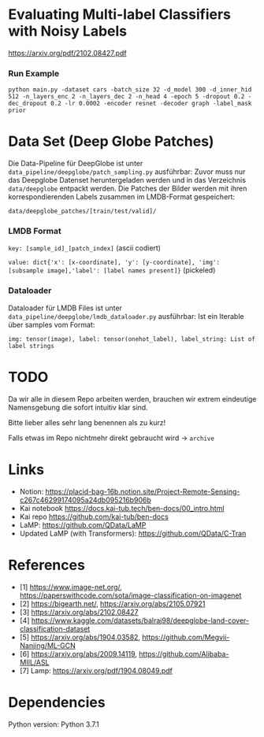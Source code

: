 # Evaluating Multi-label Classifiers with Noisy Labels
https://arxiv.org/pdf/2102.08427.pdf

### Run Example

`python main.py -dataset cars -batch_size 32 -d_model 300 -d_inner_hid 512 -n_layers_enc 2 -n_layers_dec 2 -n_head 4 -epoch 5 -dropout 0.2 -dec_dropout 0.2 -lr 0.0002 -encoder resnet -decoder graph -label_mask prior`

# Data Set (Deep Globe Patches)

Die Data-Pipeline für DeepGlobe ist unter `data_pipeline/deepglobe/patch_sampling.py` ausführbar:
Zuvor muss nur das Deepglobe Datenset heruntergeladen werden und in das Verzeichnis `data/deepglobe` entpackt werden.
Die Patches der Bilder werden mit ihren korrespondierenden Labels zusammen im LMDB-Format gespeichert:

`data/deepglobe_patches/[train/test/valid]/`

### LMDB Format

`key: [sample_id]_[patch_index]` 
(ascii codiert)

`value: dict{'x': [x-coordinate], 'y': [y-coordinate], 'img': [subsample image],'label': [label names present]}`
(pickeled)

### Dataloader

Dataloader für LMDB Files ist unter `data_pipeline/deepglobe/lmdb_dataloader.py` ausführbar:
Ist ein Iterable über samples vom Format:

`img: tensor(image), label: tensor(onehot_label), label_string: List of label strings`

# TODO

Da wir alle in diesem Repo arbeiten werden, brauchen wir extrem eindeutige Namensgebung die sofort intuitiv klar sind.

Bitte lieber alles sehr lang benennen als zu kurz!

Falls etwas im Repo nichtmehr direkt gebraucht wird -> `archive`

# Links
- Notion: https://placid-bag-16b.notion.site/Project-Remote-Sensing-c267c46299174095a24db095216b906b
- Kai notebook https://docs.kai-tub.tech/ben-docs/00_intro.html
- Kai repo https://github.com/kai-tub/ben-docs
- LaMP: https://github.com/QData/LaMP
- Updated LaMP (with Transformers): https://github.com/QData/C-Tran

# References
- [1] https://www.image-net.org/, https://paperswithcode.com/sota/image-classification-on-imagenet
- [2] https://bigearth.net/, https://arxiv.org/abs/2105.07921
- [3] https://arxiv.org/abs/2102.08427
- [4] https://www.kaggle.com/datasets/balraj98/deepglobe-land-cover-classification-dataset
- [5] https://arxiv.org/abs/1904.03582, https://github.com/Megvii-Nanjing/ML-GCN
- [6] https://arxiv.org/abs/2009.14119, https://github.com/Alibaba-MIIL/ASL
- [7] Lamp: https://arxiv.org/pdf/1904.08049.pdf

# Dependencies
Python version:  Python 3.7.1


